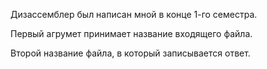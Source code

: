 Дизассемблер был написан мной в конце 1-го семестра.
<p>
Первый агрумет принимает название входящего файла.
<p>
Второй название файла, в который записывается ответ.
